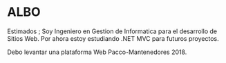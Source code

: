 # ALBO

Estimados ; Soy Ingeniero en Gestion de Informatica para el desarrollo de Sitios Web. Por ahora estoy estudiando .NET MVC para futuros proyectos.

Debo levantar una plataforma Web Pacco-Mantenedores 2018.
